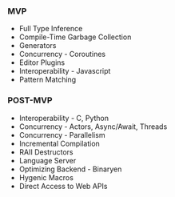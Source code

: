 ### MVP
- Full Type Inference
- Compile-Time Garbage Collection
- Generators
- Concurrency - Coroutines
- Editor Plugins
- Interoperability - Javascript
- Pattern Matching


### POST-MVP
- Interoperability - C, Python
- Concurrency - Actors, Async/Await, Threads
- Concurrency - Parallelism
- Incremental Compilation
- RAII Destructors
- Language Server
- Optimizing Backend - Binaryen
- Hygenic Macros
- Direct Access to Web APIs
